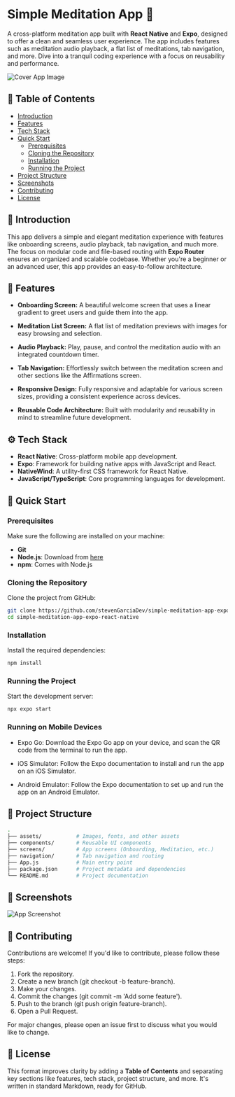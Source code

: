 # Simple Meditation App 🌿

A cross-platform meditation app built with **React Native** and **Expo**, designed to offer a clean and seamless user experience. The app includes features such as meditation audio playback, a flat list of meditations, tab navigation, and more. Dive into a tranquil coding experience with a focus on reusability and performance.

![Cover App Image](/meditation-app/Promo-assets/CoverImage2.png)

## 📖 Table of Contents
- [Introduction](#introduction)
- [Features](#features)
- [Tech Stack](#tech-stack)
- [Quick Start](#quick-start)
  - [Prerequisites](#prerequisites)
  - [Cloning the Repository](#cloning-the-repository)
  - [Installation](#installation)
  - [Running the Project](#running-the-project)
- [Project Structure](#project-structure)
- [Screenshots](#screenshots)
- [Contributing](#contributing)
- [License](#license)


## 🧘 Introduction

This app delivers a simple and elegant meditation experience with features like onboarding screens, audio playback, tab navigation, and much more. The focus on modular code and file-based routing with **Expo Router** ensures an organized and scalable codebase. Whether you're a beginner or an advanced user, this app provides an easy-to-follow architecture.

## 🌟 Features

- **Onboarding Screen:** A beautiful welcome screen that uses a linear gradient to greet users and guide them into the app.
  
- **Meditation List Screen:** A flat list of meditation previews with images for easy browsing and selection.

- **Audio Playback:** Play, pause, and control the meditation audio with an integrated countdown timer.

- **Tab Navigation:** Effortlessly switch between the meditation screen and other sections like the Affirmations screen.

- **Responsive Design:** Fully responsive and adaptable for various screen sizes, providing a consistent experience across devices.

- **Reusable Code Architecture:** Built with modularity and reusability in mind to streamline future development.

## ⚙️ Tech Stack

- **React Native**: Cross-platform mobile app development.
- **Expo**: Framework for building native apps with JavaScript and React.
- **NativeWind**: A utility-first CSS framework for React Native.
- **JavaScript/TypeScript**: Core programming languages for development.

## 🚀 Quick Start

### Prerequisites

Make sure the following are installed on your machine:
- **Git**
- **Node.js**: Download from [here](https://nodejs.org/)
- **npm**: Comes with Node.js

### Cloning the Repository

Clone the project from GitHub:

```bash
git clone https://github.com/stevenGarciaDev/simple-meditation-app-expo-react-native.git
cd simple-meditation-app-expo-react-native
```

### Installation

Install the required dependencies:

```bash
npm install
```

### Running the Project 

Start the development server: 

```bash
npx expo start
```

### Running on Mobile Devices

- Expo Go: Download the Expo Go app on your device, and scan the QR code from the terminal to run the app.

- iOS Simulator: Follow the Expo documentation to install and run the app on an iOS Simulator.

- Android Emulator: Follow the Expo documentation to set up and run the app on an Android Emulator.

## 📂 Project Structure

```bash
.
├── assets/           # Images, fonts, and other assets
├── components/       # Reusable UI components
├── screens/          # App screens (Onboarding, Meditation, etc.)
├── navigation/       # Tab navigation and routing
├── App.js            # Main entry point
├── package.json      # Project metadata and dependencies
└── README.md         # Project documentation
``` 

## 📸 Screenshots
![App Screenshot](/meditation-app/Promo-assets/CoverFrame.png)


## 🤝 Contributing

Contributions are welcome! If you'd like to contribute, please follow these steps:

1. Fork the repository.
2. Create a new branch (git checkout -b feature-branch).
3. Make your changes.
4. Commit the changes (git commit -m 'Add some feature').
5. Push to the branch (git push origin feature-branch).
6. Open a Pull Request.

For major changes, please open an issue first to discuss what you would like to change.

## 📝 License

This format improves clarity by adding a **Table of Contents** and separating key sections like features, tech stack, project structure, and more. It's written in standard Markdown, ready for GitHub.
